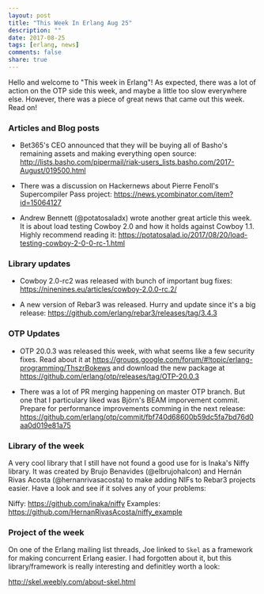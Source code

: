 ```yaml
---
layout: post
title: "This Week In Erlang Aug 25"
description: ""
date: 2017-08-25
tags: [erlang, news]
comments: false
share: true
---
```


Hello and welcome to "This week in Erlang"! As expected, there was a lot of action on the OTP side this week, and maybe a little too slow everywhere else. However, there was a piece of great news that came out this week. Read on!

### Articles and Blog posts
 * Bet365's CEO announced that they will be buying all of Basho's remaining assets and making everything open source: <http://lists.basho.com/pipermail/riak-users_lists.basho.com/2017-August/019500.html>

 * There was a discussion on Hackernews about Pierre Fenoll's Supercompiler Pass project: <https://news.ycombinator.com/item?id=15064127>

 * Andrew Bennett (@potatosaladx) wrote another great article this week. It is about load testing Cowboy 2.0 and how it holds against Cowboy 1.1. Highly recommend reading it: <https://potatosalad.io/2017/08/20/load-testing-cowboy-2-0-0-rc-1.html>
 
### Library updates
 * Cowboy 2.0-rc2 was released with bunch of important bug fixes: <https://ninenines.eu/articles/cowboy-2.0.0-rc.2/>

 * A new version of Rebar3 was released. Hurry and update since it's a big release: <https://github.com/erlang/rebar3/releases/tag/3.4.3>


### OTP Updates
 * OTP 20.0.3 was released this week, with what seems like a few security fixes. Read about it at https://groups.google.com/forum/#!topic/erlang-programming/ThszrBokews and download the new package at https://github.com/erlang/otp/releases/tag/OTP-20.0.3

 * There was a lot of PR merging happening on master OTP branch. But one that I particulary liked was Björn's BEAM imporvement commit. Prepare for performance improvements comming in the next release: <https://github.com/erlang/otp/commit/fbf740d68600b59dc5fa7bd76d0aa0d019e81a75>

### Library of the week
A very cool library that I still have not found a good use for is Inaka's Niffy library. It was created by Brujo Benavides (@elbrujohalcon) and Hernán Rivas Acosta (@hernanrivasacosta) to make adding NIFs to Rebar3 projects easier. Have a look and see if it solves any of your problems:

Niffy: https://github.com/inaka/niffy
Examples: https://github.com/HernanRivasAcosta/niffy_example


### Project of the week
On one of the Erlang mailing list threads, Joe linked to `Skel` as a framework for making concurrent Erlang easier. I had forgotten about it, but this library/framework is really interesting and definitley worth a look:

<http://skel.weebly.com/about-skel.html>